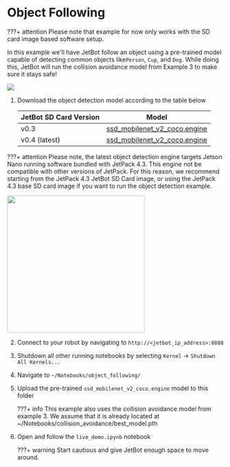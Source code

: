 # Object Following

???+ attention 
    Please note that example for now only works with the SD card image based software setup.

In this example we'll have JetBot follow an object using a pre-trained model capable of detecting common objects like``Person``, ``Cup``, and ``Dog``.  While doing this, JetBot will run the collision avoidance model from Example 3 to make sure it stays safe!

[![](http://img.youtube.com/vi/MBUEbU9Q6wg/0.jpg)](http://www.youtube.com/watch?v=MBUEbU9Q6wg "Dancing with JetBot")


1. Download the object detection model according to the table below

    | JetBot SD Card Version | Model |
    |----------------|-------|
    | v0.3           | [ssd_mobilenet_v2_coco.engine](https://drive.google.com/open?id=1RnNBHPDphIOWwHCSfeMCWQ7XN3w3tKFD) |
    | v0.4 (latest)  | [ssd_mobilenet_v2_coco.engine](https://drive.google.com/open?id=1KjlDMRD8uhgQmQK-nC2CZGHFTbq4qQQH) |

???+ attention 
    Please note, the latest object detection engine targets Jetson Nano running software bundled with JetPack 4.3. This engine not be compatible with other versions of JetPack. For this reason, we recommend starting from the JetPack 4.3 JetBot SD Card image, or using the JetPack 4.3 base SD card image if you want to run the object detection example.

<a href="https://raw.githubusercontent.com/wiki/NVIDIA-AI-IOT/jetbot/images/JL04_Object-Following.png"><img src="https://raw.githubusercontent.com/wiki/NVIDIA-AI-IOT/jetbot/images/JL04_Object-Following.png" height="320"></a>

2. Connect to your robot by navigating to ``http://<jetbot_ip_address>:8888``

3. Shutdown all other running notebooks by selecting ``Kernel`` -> ``Shutdown All Kernels...``
4. Navigate to ``~/Notebooks/object_following/``
5. Upload the pre-trained ``ssd_mobilenet_v2_coco.engine`` model to this folder

    ???+ info
        This example also uses the collision avoidance model from example 3. We assume that it is already located at ~/Notebooks/collision_avoidance/best_model.pth


6. Open and follow the ``live_demo.ipynb`` notebook
    
    ???+ warning
        Start cautious and give JetBot enough space to move around.


